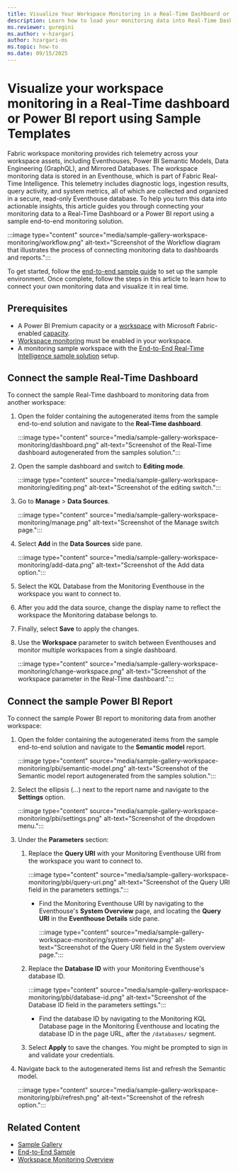 ```yaml
---
title: Visualize Your Workspace Monitoring in a Real-Time Dashboard or Power BI Report Using Sample Templates
description: Learn how to load your monitoring data into Real-Time Dashboards and Power BI reports created in the sample end-to-end solution.
ms.reviewer: guregini
ms.author: v-hzargari
author: hzargari-ms
ms.topic: how-to
ms.date: 09/15/2025
---
```


# Visualize your workspace monitoring in a Real-Time dashboard or Power BI report using Sample Templates

Fabric workspace monitoring provides rich telemetry across your workspace assets, including Eventhouses, Power BI Semantic Models, Data Engineering (GraphQL), and Mirrored Databases. The workspace monitoring data is stored in an Eventhouse, which is part of Fabric Real-Time Intelligence. This telemetry includes diagnostic logs, ingestion results, query activity, and system metrics, all of which are collected and organized in a secure, read-only Eventhouse database.
To help you turn this data into actionable insights, this article guides you through connecting your monitoring data to a Real-Time Dashboard or a Power BI report using a sample end-to-end monitoring solution.

:::image type="content" source="media/sample-gallery-workspace-monitoring/workflow.png" alt-text="Screenshot of the Workflow diagram that illustrates the process of connecting monitoring data to dashboards and reports.":::

To get started, follow the [end-to-end sample guide](../real-time-intelligence/sample-end-to-end.md) to set up the sample environment. Once complete, follow the steps in this article to learn how to connect your own monitoring data and visualize it in real time.

## Prerequisites

* A Power BI Premium capacity or a [workspace](create-workspaces.md) with Microsoft Fabric-enabled [capacity](../enterprise/licenses.md#capacity).
* [Workspace monitoring](enable-workspace-monitoring.md) must be enabled in your workspace.
* A monitoring sample workspace with the [End-to-End Real-Time Intelligence sample solution](../real-time-intelligence/sample-end-to-end.md) setup.

## Connect the sample Real-Time Dashboard

To connect the sample Real-Time dashboard to monitoring data from another workspace:

1. Open the folder containing the autogenerated items from the sample end-to-end solution and navigate to the **Real-Time dashboard**.

    :::image type="content" source="media/sample-gallery-workspace-monitoring/dashboard.png" alt-text="Screenshot of the Real-Time dashboard autogenerated from the samples solution.":::
1. Open the sample dashboard and switch to **Editing mode**.

    :::image type="content" source="media/sample-gallery-workspace-monitoring/editing.png" alt-text="Screenshot of the editing switch.":::
1. Go to **Manage** > **Data Sources**.

    :::image type="content" source="media/sample-gallery-workspace-monitoring/manage.png" alt-text="Screenshot of the Manage switch page.":::
1. Select **Add** in the **Data Sources** side pane.

    :::image type="content" source="media/sample-gallery-workspace-monitoring/add-data.png" alt-text="Screenshot of the Add data option.":::
1. Select the KQL Database from the Monitoring Eventhouse in the workspace you want to connect to.
1. After you add the data source, change the display name to reflect the workspace the Monitoring database belongs to.
1. Finally, select **Save** to apply the changes.
1. Use the **Workspace** parameter to switch between Eventhouses and monitor multiple workspaces from a single dashboard.

    :::image type="content" source="media/sample-gallery-workspace-monitoring/change-workspace.png" alt-text="Screenshot of the workspace parameter in the Real-Time dashboard.":::

## Connect the sample Power BI Report

To connect the sample Power BI report to monitoring data from another workspace:

1. Open the folder containing the autogenerated items from the sample end-to-end solution and navigate to the **Semantic model** report.

    :::image type="content" source="media/sample-gallery-workspace-monitoring/pbi/semantic-model.png" alt-text="Screenshot of the Semantic model report autogenerated from the samples solution.":::

1. Select the ellipsis (...) next to the report name and navigate to the **Settings** option.

    :::image type="content" source="media/sample-gallery-workspace-monitoring/pbi/settings.png" alt-text="Screenshot of the dropdown menu.":::

1. Under the **Parameters** section:
    1. Replace the **Query URI** with your Monitoring Eventhouse URI from the workspace you want to connect to.

        :::image type="content" source="media/sample-gallery-workspace-monitoring/pbi/query-uri.png" alt-text="Screenshot of the Query URI field in the parameters settings.":::

        * Find the Monitoring Eventhouse URI by navigating to the Eventhouse's **System Overview** page, and locating the **Query URI** in the **Eventhouse Details** side pane.

            :::image type="content" source="media/sample-gallery-workspace-monitoring/system-overview.png" alt-text="Screenshot of the Query URI field in the System overview page.":::

    1. Replace the **Database ID** with your Monitoring Eventhouse's database ID.

        :::image type="content" source="media/sample-gallery-workspace-monitoring/pbi/database-id.png" alt-text="Screenshot of the Database ID field in the parameters settings.":::

        * Find the database ID by navigating to the Monitoring KQL Database page in the Monitoring Eventhouse and locating the database ID in the page URL, after the `/databases/` segment.
    1. Select **Apply** to save the changes. You might be prompted to sign in and validate your credentials.

1. Navigate back to the autogenerated items list and refresh the Semantic model.

    :::image type="content" source="media/sample-gallery-workspace-monitoring/pbi/refresh.png" alt-text="Screenshot of the refresh option.":::

## Related Content

* [Sample Gallery](../real-time-intelligence/sample-gallery.md)
* [End-to-End Sample](../real-time-intelligence/sample-end-to-end.md)
* [Workspace Monitoring Overview](workspace-monitoring-overview.md)
